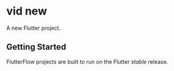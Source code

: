# vid new

A new Flutter project.

## Getting Started

FlutterFlow projects are built to run on the Flutter _stable_ release.
